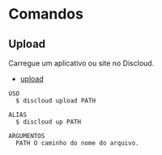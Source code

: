 # Comandos

## Upload

Carregue um aplicativo ou site no Discloud.

- [upload](#upload)

```sh-session
USO
  $ discloud upload PATH

ALIAS
  $ discloud up PATH

ARGUMENTOS
  PATH O caminho do nome do arquivo.
```
